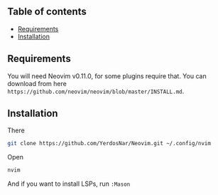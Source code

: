 ## Table of contents
- [Requirements](#requirement)
- [Installation](#installation)

## Requirements
You will need Neovim v0.11.0, for some plugins require that. You can download from here `https://github.com/neovim/neovim/blob/master/INSTALL.md`.

## Installation
There
```bash
git clone https://github.com/YerdosNar/Neovim.git ~/.config/nvim
```

Open
```bash
nvim
```

And if you want to install LSPs, run `:Mason`
